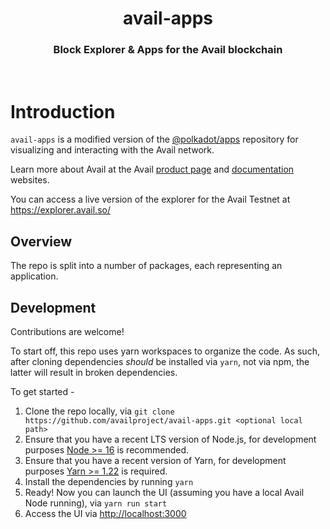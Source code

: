 <div align="Center">
<h1>avail-apps</h1>
<h3>Block Explorer & Apps for the Avail blockchain</h3>
</div>

<br>

# Introduction

`avail-apps` is a modified version of the [@polkadot/apps](https://github.com/polkadot-js/apps) repository for visualizing and interacting with the Avail network.

Learn more about Avail at the Avail [product page](https://www.availproject.org) and [documentation](https://docs.availproject.org/) websites.

You can access a live version of the explorer for the Avail Testnet at https://explorer.avail.so/


## Overview

The repo is split into a number of packages, each representing an application.


## Development

Contributions are welcome!

To start off, this repo uses yarn workspaces to organize the code. As such, after cloning dependencies _should_ be installed via `yarn`, not via npm, the latter will result in broken dependencies.

To get started -

1. Clone the repo locally, via `git clone https://github.com/availproject/avail-apps.git <optional local path>`
2. Ensure that you have a recent LTS version of Node.js, for development purposes [Node >= 16](https://nodejs.org/en/) is recommended.
3. Ensure that you have a recent version of Yarn, for development purposes [Yarn >= 1.22](https://yarnpkg.com/docs/install) is required.
4. Install the dependencies by running `yarn`
5. Ready! Now you can launch the UI (assuming you have a local Avail Node running), via `yarn run start`
6. Access the UI via [http://localhost:3000](http://localhost:3000)

